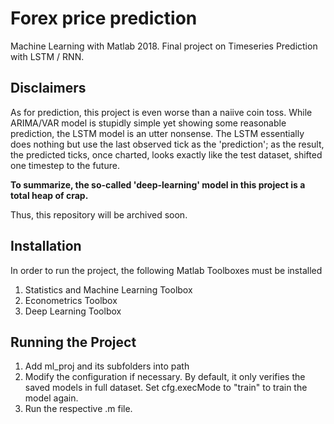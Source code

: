 # Forex price prediction
Machine Learning with Matlab 2018. Final project on Timeseries Prediction with LSTM / RNN.

## Disclaimers
As for prediction, this project is even worse than a naiive coin toss. While ARIMA/VAR model is stupidly simple yet showing some reasonable prediction, the LSTM model is an utter nonsense. The LSTM essentially does nothing but use the last observed tick as the 'prediction'; as the result, the predicted ticks, once charted, looks exactly like the test dataset, shifted one timestep to the future.

**To summarize, the so-called 'deep-learning' model in this project is a total heap of crap.**

Thus, this repository will be archived soon.

## Installation
In order to run the project, the following Matlab Toolboxes must be installed
1. Statistics and Machine Learning Toolbox
2. Econometrics Toolbox
3. Deep Learning Toolbox

## Running the Project
1. Add ml_proj and its subfolders into path
2. Modify the configuration if necessary. By default, it only verifies the saved models in full dataset. Set cfg.execMode to "train" to train the model again.
3. Run the respective .m file.


